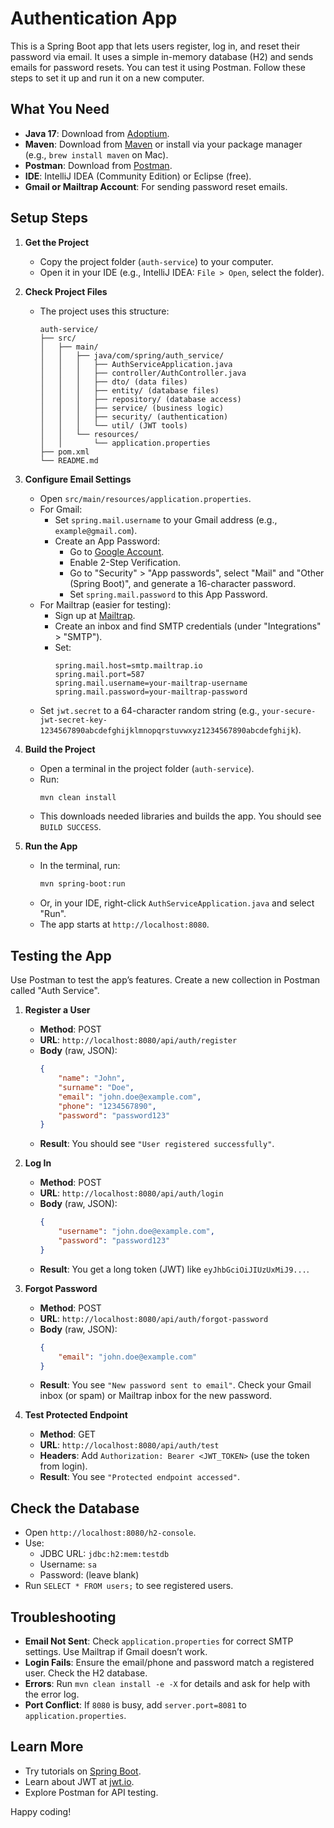 # Authentication App

This is a Spring Boot app that lets users register, log in, and reset their password via email. It uses a simple in-memory database (H2) and sends emails for password resets. You can test it using Postman. Follow these steps to set it up and run it on a new computer.

## What You Need
- **Java 17**: Download from [Adoptium](https://adoptium.net/).
- **Maven**: Download from [Maven](https://maven.apache.org/download.cgi) or install via your package manager (e.g., `brew install maven` on Mac).
- **Postman**: Download from [Postman](https://www.postman.com/downloads/).
- **IDE**: IntelliJ IDEA (Community Edition) or Eclipse (free).
- **Gmail or Mailtrap Account**: For sending password reset emails.

## Setup Steps
1. **Get the Project**
   - Copy the project folder (`auth-service`) to your computer.
   - Open it in your IDE (e.g., IntelliJ IDEA: `File > Open`, select the folder).

2. **Check Project Files**
   - The project uses this structure:
     ```
     auth-service/
     ├── src/
     │   ├── main/
     │   │   ├── java/com/spring/auth_service/
     │   │   │   ├── AuthServiceApplication.java
     │   │   │   ├── controller/AuthController.java
     │   │   │   ├── dto/ (data files)
     │   │   │   ├── entity/ (database files)
     │   │   │   ├── repository/ (database access)
     │   │   │   ├── service/ (business logic)
     │   │   │   ├── security/ (authentication)
     │   │   │   └── util/ (JWT tools)
     │   │   └── resources/
     │   │       └── application.properties
     ├── pom.xml
     └── README.md
     ```

3. **Configure Email Settings**
   - Open `src/main/resources/application.properties`.
   - For Gmail:
     - Set `spring.mail.username` to your Gmail address (e.g., `example@gmail.com`).
     - Create an App Password:
       - Go to [Google Account](https://myaccount.google.com/security).
       - Enable 2-Step Verification.
       - Go to "Security" > "App passwords", select "Mail" and "Other (Spring Boot)", and generate a 16-character password.
       - Set `spring.mail.password` to this App Password.
   - For Mailtrap (easier for testing):
     - Sign up at [Mailtrap](https://mailtrap.io/).
     - Create an inbox and find SMTP credentials (under "Integrations" > "SMTP").
     - Set:
       ```
       spring.mail.host=smtp.mailtrap.io
       spring.mail.port=587
       spring.mail.username=your-mailtrap-username
       spring.mail.password=your-mailtrap-password
       ```
   - Set `jwt.secret` to a 64-character random string (e.g., `your-secure-jwt-secret-key-1234567890abcdefghijklmnopqrstuvwxyz1234567890abcdefghijk`).

4. **Build the Project**
   - Open a terminal in the project folder (`auth-service`).
   - Run:
     ```bash
     mvn clean install
     ```
   - This downloads needed libraries and builds the app. You should see `BUILD SUCCESS`.

5. **Run the App**
   - In the terminal, run:
     ```bash
     mvn spring-boot:run
     ```
   - Or, in your IDE, right-click `AuthServiceApplication.java` and select "Run".
   - The app starts at `http://localhost:8080`.

## Testing the App
Use Postman to test the app’s features. Create a new collection in Postman called "Auth Service".

1. **Register a User**
   - **Method**: POST
   - **URL**: `http://localhost:8080/api/auth/register`
   - **Body** (raw, JSON):
     ```json
     {
         "name": "John",
         "surname": "Doe",
         "email": "john.doe@example.com",
         "phone": "1234567890",
         "password": "password123"
     }
     ```
   - **Result**: You should see `"User registered successfully"`.

2. **Log In**
   - **Method**: POST
   - **URL**: `http://localhost:8080/api/auth/login`
   - **Body** (raw, JSON):
     ```json
     {
         "username": "john.doe@example.com",
         "password": "password123"
     }
     ```
   - **Result**: You get a long token (JWT) like `eyJhbGciOiJIUzUxMiJ9...`.

3. **Forgot Password**
   - **Method**: POST
   - **URL**: `http://localhost:8080/api/auth/forgot-password`
   - **Body** (raw, JSON):
     ```json
     {
         "email": "john.doe@example.com"
     }
     ```
   - **Result**: You see `"New password sent to email"`. Check your Gmail inbox (or spam) or Mailtrap inbox for the new password.

4. **Test Protected Endpoint**
   - **Method**: GET
   - **URL**: `http://localhost:8080/api/auth/test`
   - **Headers**: Add `Authorization: Bearer <JWT_TOKEN>` (use the token from login).
   - **Result**: You see `"Protected endpoint accessed"`.

## Check the Database
- Open `http://localhost:8080/h2-console`.
- Use:
  - JDBC URL: `jdbc:h2:mem:testdb`
  - Username: `sa`
  - Password: (leave blank)
- Run `SELECT * FROM users;` to see registered users.

## Troubleshooting
- **Email Not Sent**: Check `application.properties` for correct SMTP settings. Use Mailtrap if Gmail doesn’t work.
- **Login Fails**: Ensure the email/phone and password match a registered user. Check the H2 database.
- **Errors**: Run `mvn clean install -e -X` for details and ask for help with the error log.
- **Port Conflict**: If `8080` is busy, add `server.port=8081` to `application.properties`.

## Learn More
- Try tutorials on [Spring Boot](https://spring.io/guides/gs/spring-boot/).
- Learn about JWT at [jwt.io](https://jwt.io/).
- Explore Postman for API testing.

Happy coding!